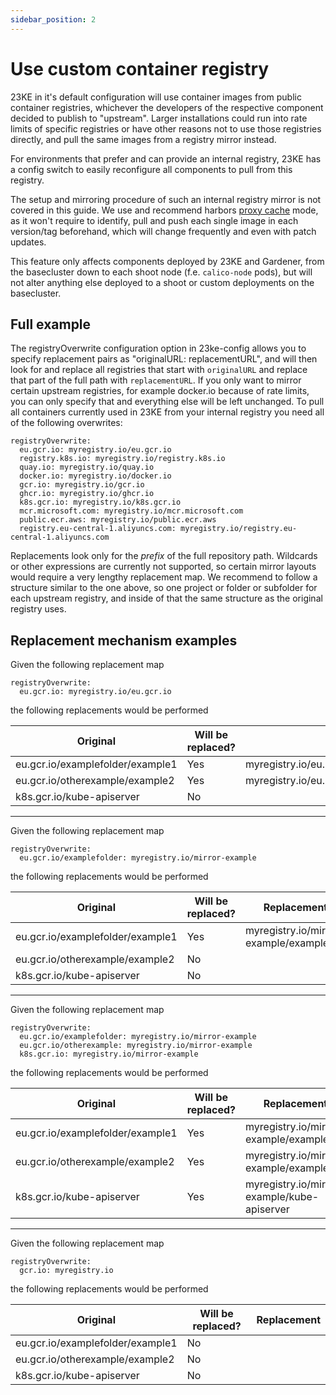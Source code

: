```yaml
---
sidebar_position: 2
---
```


# Use custom container registry

23KE in it's default configuration will use container images from public container registries, whichever the developers of the respective component decided to publish to "upstream". Larger installations could run into rate limits of specific registries or have other reasons not to use those registries directly, and pull the same images from a registry mirror instead.

For environments that prefer and can provide an internal registry, 23KE has a config switch to easily reconfigure all components to pull from this registry.

The setup and mirroring procedure of such an internal registry mirror is not covered in this guide. We use and recommend harbors [proxy cache](https://goharbor.io/docs/2.1.0/administration/configure-proxy-cache/) mode, as it won't require to identify, pull and push each single image in each version/tag beforehand, which will change frequently and even with patch updates.

This feature only affects components deployed by 23KE and Gardener, from the basecluster down to each shoot node (f.e. `calico-node` pods), but will not alter anything else deployed to a shoot or custom deployments on the basecluster.

## Full example

The registryOverwrite configuration option in 23ke-config allows you to specify replacement pairs as "originalURL: replacementURL", and will then look for and replace all registries that start with `originalURL` and replace that part of the full path with `replacementURL`. If you only want to mirror certain upstream registries, for example docker.io because of rate limits, you can only specify that and everything else will be left unchanged. To pull all containers currently used in 23KE from your internal registry you need all of the following overwrites:

```
registryOverwrite:
  eu.gcr.io: myregistry.io/eu.gcr.io
  registry.k8s.io: myregistry.io/registry.k8s.io
  quay.io: myregistry.io/quay.io
  docker.io: myregistry.io/docker.io
  gcr.io: myregistry.io/gcr.io
  ghcr.io: myregistry.io/ghcr.io
  k8s.gcr.io: myregistry.io/k8s.gcr.io
  mcr.microsoft.com: myregistry.io/mcr.microsoft.com
  public.ecr.aws: myregistry.io/public.ecr.aws
  registry.eu-central-1.aliyuncs.com: myregistry.io/registry.eu-central-1.aliyuncs.com
```
Replacements look only for the *prefix* of the full repository path. Wildcards or other expressions are currently not supported, so certain mirror layouts would require a very lengthy replacement map. We recommend to follow a structure similar to the one above, so one project or folder or subfolder for each upstream registry, and inside of that the same structure as the original registry uses.

## Replacement mechanism examples

Given the following replacement map
```
registryOverwrite:
  eu.gcr.io: myregistry.io/eu.gcr.io
```

the following replacements would be performed

| Original                         | Will be replaced? | Replacement                                    |
| -------------------------------- | ----------------- | ---------------------------------------------- |
| eu.gcr.io/examplefolder/example1 | Yes               | myregistry.io/eu.gcr.io/examplefolder/example1 |
| eu.gcr.io/otherexample/example2  | Yes               | myregistry.io/eu.gcr.io/otherexample/example2  |
| k8s.gcr.io/kube-apiserver        | No                |                                                |

---

Given the following replacement map
```
registryOverwrite:
  eu.gcr.io/examplefolder: myregistry.io/mirror-example
```

the following replacements would be performed


| Original                         | Will be replaced? | Replacement                           |
| -------------------------------- | ----------------- | ------------------------------------- |
| eu.gcr.io/examplefolder/example1 | Yes               | myregistry.io/mirror-example/example1 |
| eu.gcr.io/otherexample/example2  | No                |                                       |
| k8s.gcr.io/kube-apiserver        | No                |                                       |

---

Given the following replacement map
```
registryOverwrite:
  eu.gcr.io/examplefolder: myregistry.io/mirror-example
  eu.gcr.io/otherexample: myregistry.io/mirror-example
  k8s.gcr.io: myregistry.io/mirror-example
```

the following replacements would be performed


| Original                         | Will be replaced? | Replacement                                 |
| -------------------------------- | ----------------- | ------------------------------------------- |
| eu.gcr.io/examplefolder/example1 | Yes               | myregistry.io/mirror-example/example1       |
| eu.gcr.io/otherexample/example2  | Yes               | myregistry.io/mirror-example/example2       |
| k8s.gcr.io/kube-apiserver        | Yes               | myregistry.io/mirror-example/kube-apiserver |

---

Given the following replacement map
```
registryOverwrite:
  gcr.io: myregistry.io
```

the following replacements would be performed


| Original                         | Will be replaced? | Replacement |
| -------------------------------- | ----------------- | ----------- |
| eu.gcr.io/examplefolder/example1 | No                |             |
| eu.gcr.io/otherexample/example2  | No                |             |
| k8s.gcr.io/kube-apiserver        | No                |             |
